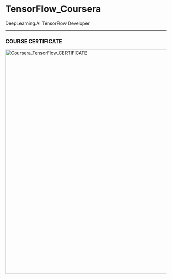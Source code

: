 # TensorFlow_Coursera
DeepLearning.AI TensorFlow Developer
<hr>

  ### COURSE CERTIFICATE
  
<img width="700" alt="Coursera_TensorFlow_CERTIFICATE" src="https://github.com/wnaely/TensorFlow_Coursera/assets/130523834/483ca8ec-769c-460d-a924-9138353eba3f">

